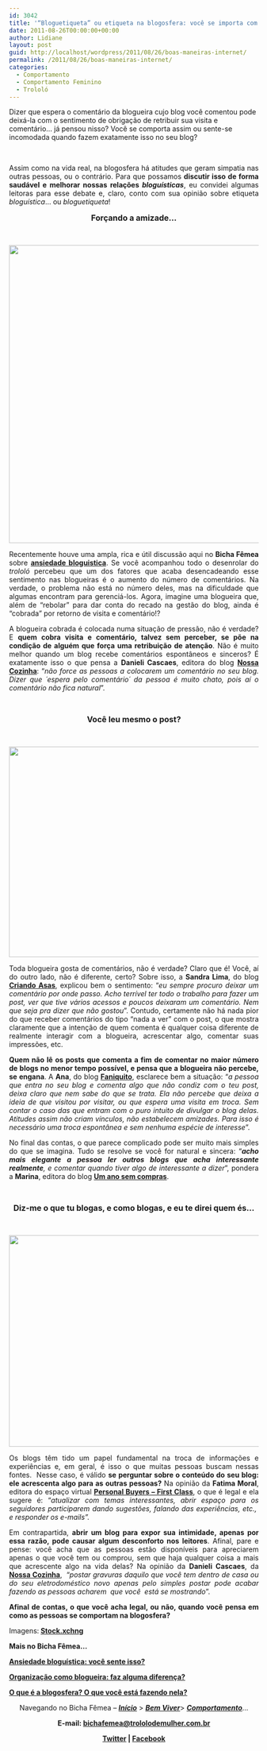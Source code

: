 ```yaml
---
id: 3042
title: '“Bloguetiqueta” ou etiqueta na blogosfera: você se importa com isso?'
date: 2011-08-26T00:00:00+00:00
author: Lidiane
layout: post
guid: http://localhost/wordpress/2011/08/26/boas-maneiras-internet/
permalink: /2011/08/26/boas-maneiras-internet/
categories:
  - Comportamento
  - Comportamento Feminino
  - Trololó
---
```

Dizer que espera o comentário da blogueira cujo blog você comentou pode deixá-la com o sentimento de obrigação de retribuir sua visita e comentário… já pensou nisso? Você se comporta assim ou sente-se incomodada quando fazem exatamente isso no seu blog?

&nbsp;

<p align="justify">
  Assim como na vida real, na blogosfera há atitudes que geram simpatia nas outras pessoas, ou o contrário. Para que possamos <strong>discutir isso de forma saudável e melhorar nossas relações <em>bloguísticas</em></strong>, eu convidei algumas leitoras para esse debate e, claro, conto com sua opinião sobre etiqueta <em>bloguística</em>… ou <em>bloguetiqueta</em>!
</p>

<!--more-->

<p align="center">
  <strong><span style="font-size: medium;">Forçando a amizade…</span></strong>
</p>

&nbsp;

<p align="center">
  <a href="http://www.trololodemulher.com.br/blog/wp-content/uploads/2011/08/internet2.jpg"><img class="alignnone size-full wp-image-6833" title="internet[2]" src="http://www.trololodemulher.com.br/blog/wp-content/uploads/2011/08/internet2.jpg" alt="" width="561" height="600" /></a>
</p>

<p align="justify">
  Recentemente houve uma ampla, rica e útil discussão aqui no <strong>Bicha Fêmea</strong> sobre <strong><a href="http://www.trololodemulher.com.br/2011/07/29/ansiedade-bloguistica/">ansiedade bloguistica</a></strong>. Se você acompanhou todo o desenrolar do <em>trololó</em> percebeu que um dos fatores que acaba desencadeando esse sentimento nas blogueiras é o aumento do número de comentários. Na verdade, o problema não está no número deles, mas na dificuldade que algumas encontram para gerenciá-los. Agora, imagine uma blogueira que, além de “rebolar” para dar conta do recado na gestão do blog, ainda é “cobrada” por retorno de visita e comentário!?
</p>

<p align="justify">
  A blogueira cobrada é colocada numa situação de pressão, não é verdade? E <strong>quem cobra visita e comentário, talvez sem perceber, se põe na condição de alguém que força uma retribuição de atenção</strong>. Não é muito melhor quando um blog recebe comentários espontâneos e sinceros? É exatamente isso o que pensa a <strong>Danieli Cascaes</strong>, editora do blog <strong><a href="http://www.nossacozinhadani.blogspot.com/" target="_blank">Nossa Cozinha</a></strong>: “<em>não force as pessoas a colocarem um comentário no seu blog. Dizer que ´espera pelo comentário´ da pessoa é muito chato, pois aí o comentário não fica natural</em>”.
</p>

&nbsp;

<p align="center">
  <strong><span style="font-size: medium;">Você leu mesmo o post?</span></strong>
</p>

&nbsp;

<p align="center">
  <a href="http://www.trololodemulher.com.br/blog/wp-content/uploads/2011/08/internet3.jpg"><img class="alignnone size-full wp-image-6834" title="image description" src="http://www.trololodemulher.com.br/blog/wp-content/uploads/2011/08/internet3.jpg" alt="" width="600" height="424" /></a>
</p>

<p align="justify">
  Toda blogueira gosta de comentários, não é verdade? Claro que é! Você, aí do outro lado, não é diferente, certo? Sobre isso, a <strong>Sandra Lima</strong>, do blog <strong><a href="http://criandoasa.blogspot.com/" target="_blank">Criando Asas</a></strong>, explicou bem o sentimento: “<em>eu sempre procuro deixar um comentário por onde passo. Acho terrível ter todo o trabalho para fazer um post, ver que tive vários acessos e poucos deixaram um comentário. Nem que seja pra dizer que não gostou</em>”. Contudo, certamente não há nada pior do que receber comentários do tipo “nada a ver” com o post, o que mostra claramente que a intenção de quem comenta é qualquer coisa diferente de realmente interagir com a blogueira, acrescentar algo, comentar suas impressões, etc.
</p>

<p align="justify">
  <strong>Quem não lê os posts que comenta a fim de comentar no maior número de blogs no menor tempo possível, e pensa que a blogueira não percebe, se engana</strong>. A <strong>Ana</strong>, do blog <strong><a href="http://www.blogfaniquito.blogspot.com/" target="_blank">Faniquito</a></strong>, esclarece bem a situação: “<em>a pessoa que entra no seu blog e comenta algo que não condiz com o teu post, deixa claro que nem sabe do que se trata. Ela não percebe que deixa a ideia de que visitou por visitar, ou que espera uma visita em troca. Sem contar o caso das que entram com o puro intuito de divulgar o blog delas. Atitudes assim não criam vínculos, não estabelecem amizades. Para isso é necessário uma troca espontânea e sem nenhuma espécie de interesse</em>”.
</p>

<p align="justify">
  No final das contas, o que parece complicado pode ser muito mais simples do que se imagina. Tudo se resolve se você for natural e sincera: “<em><strong>acho mais elegante a pessoa ler outros blogs que acha interessante realmente</strong>, e comentar quando tiver algo de interessante a dizer</em>”, pondera a <strong>Marina</strong>, editora do blog <strong><a href="http://umanosemcompras.blogspot.com/" target="_blank">Um ano sem compras</a></strong>.
</p>

&nbsp;

<p align="center">
  <strong><span style="font-size: medium;">Diz-me o que tu blogas, e como blogas, e eu te direi quem és…</span></strong>
</p>

&nbsp;

<p align="center">
  <a href="http://www.trololodemulher.com.br/blog/wp-content/uploads/2011/08/internet.jpg"><img class="alignnone size-full wp-image-6832" title="internet" src="http://www.trololodemulher.com.br/blog/wp-content/uploads/2011/08/internet.jpg" alt="" width="600" height="426" /></a>
</p>

<p align="justify">
  Os blogs têm tido um papel fundamental na troca de informações e experiências e, em geral, é isso o que muitas pessoas buscam nessas fontes.  Nesse caso, é válido <strong>se perguntar sobre o conteúdo do seu blog: ele acrescenta algo para as outras pessoas?</strong> Na opinião da <strong>Fatima Moral</strong>, editora do espaço virtual <strong><a href="http://personalbuyers.blogspot.com/" target="_blank">Personal Buyers – First Class</a></strong>, o que é legal e ela sugere é: “<em>atualizar com temas interessantes, abrir espaço para os seguidores participarem dando sugestões, falando das experiências, etc.,  e responder os e-mails”. </em>
</p>

<p align="justify">
  Em contrapartida, <strong>abrir um blog para expor sua intimidade, apenas por essa razão, pode causar algum desconforto nos leitores</strong>. Afinal, pare e pense: você acha que as pessoas estão disponíveis para apreciarem apenas o que você tem ou comprou, sem que haja qualquer coisa a mais que acrescente algo na vida delas? Na opinião da <strong>Danieli Cascaes</strong>, da <strong><a href="http://www.nossacozinhadani.blogspot.com/" target="_blank">Nossa Cozinha</a></strong>,  “<em>postar gravuras daquilo que você tem dentro de casa ou do seu eletrodoméstico novo apenas pelo simples postar pode acabar fazendo as pessoas acharem  que você  está se mostrando</em>”.
</p>

<p align="justify">
  <strong>Afinal de contas, o que você acha legal, ou não, quando você pensa em como as pessoas se comportam na blogosfera?</strong>
</p>

<p align="justify">
  Imagens:<strong> <a href="http://www.sxc.hu/" target="_blank">Stock.xchng</a></strong>
</p>

<p align="justify">
  <strong>Mais no Bicha Fêmea…</strong>
</p>

<p align="justify">
  <strong><a href="http://www.trololodemulher.com.br/2011/07/29/ansiedade-bloguistica/">Ansiedade bloguística: você sente isso?</a></strong>
</p>

<p align="justify">
  <strong><a href="http://www.trololodemulher.com.br/2010/06/11/organizacao-blogosfera/">Organização como blogueira: faz alguma diferença?</a></strong>
</p>

<p align="justify">
  <strong><a href="http://www.trololodemulher.com.br/2010/12/08/o-que-e-a-blogosfera/">O que é a blogosfera? O que você está fazendo nela?</a></strong>
</p>

<p align="center">
  Navegando no Bicha Fêmea – <strong><em><a href="http://www.trololodemulher.com.br/">Início</a></em></strong> > <a href="http://www.trololodemulher.com.br/bem-viver/"><strong><em>Bem Viver</em></strong></a>> <a href="http://www.trololodemulher.com.br/category/da-mente/comportamento/"><strong><em>Comportamento</em></strong></a>…
</p>

<p align="center">
  <strong>E-mail: <a href="mailto:bichafemea@trololodemulher.com.br">bichafemea@trololodemulher.com.br</a></strong>
</p>

<p align="center">
  <strong><a href="http://twitter.com/#!/bichafemea">Twitter</a> | <a href="https://www.facebook.com/profile.php?id=100002007076157">Facebook</a> </strong>
</p>